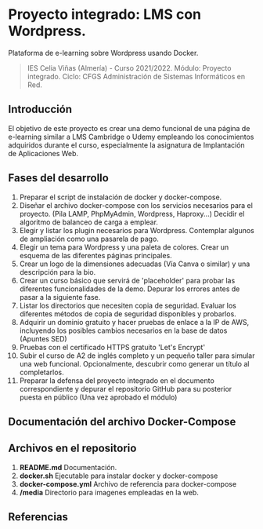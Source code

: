 # Proyecto integrado: LMS con Wordpress.
Plataforma de e-learning sobre Wordpress usando Docker.

> IES Celia Viñas (Almería) - Curso 2021/2022.
Módulo: Proyecto integrado.
Ciclo: CFGS Administración de Sistemas Informáticos en Red.

**Introducción**
------------
El objetivo de este proyecto es crear una demo funcional de una página de e-learning similar a LMS Cambridge o Udemy empleando los conocimientos adquiridos durante el curso, especialmente la asignatura de Implantación de Aplicaciones Web.

**Fases del desarrollo**
------------

1. Preparar el script de instalación de docker y docker-compose.
2. Diseñar el archivo docker-compose con los servicios necesarios para el proyecto. (Pila LAMP, PhpMyAdmin, Wordpress, Haproxy...) Decidir el algoritmo de balanceo de carga a emplear.
3. Elegir y listar los plugin necesarios para Wordpress. Contemplar algunos de ampliación como una pasarela de pago.
4. Elegir un tema para Wordpress y una paleta de colores. Crear un esquema de las diferentes páginas principales.
5. Crear un logo de la dimensiones adecuadas (Vía Canva o similar) y una descripción para la bio.
6. Crear un curso básico que servirá de 'placeholder' para probar las diferentes funcionalidades de la demo. Depurar los errores antes de pasar a la siguiente fase.
7. Listar los directorios que necesiten copia de seguridad. Evaluar los diferentes métodos de copia de seguridad disponibles y probarlos.
8. Adquirir un dominio gratuito y hacer pruebas de enlace a la IP de AWS, incluyendo los posibles cambios necesarios en la base de datos (Apuntes SED)
9. Pruebas con el certificado HTTPS gratuito 'Let's Encrypt'
10. Subir el curso de A2 de inglés completo y un pequeño taller para simular una web funcional. Opcionalmente, descubrir como generar un título al completarlos.
11. Preparar la defensa del proyecto integrado en el documento correspondiente y depurar el repositorio GitHub para su posterior puesta en público (Una vez aprobado el módulo)


**Documentación del archivo Docker-Compose**
------------


**Archivos en el repositorio**
------------
1. **README.md** Documentación.
2. **docker.sh** Ejecutable para instalar docker y docker-compose
3. **docker-compose.yml** Archivo de referencia para docker-compose
4. **/media** Directorio para imagenes empleadas en la web.

**Referencias**
------------
